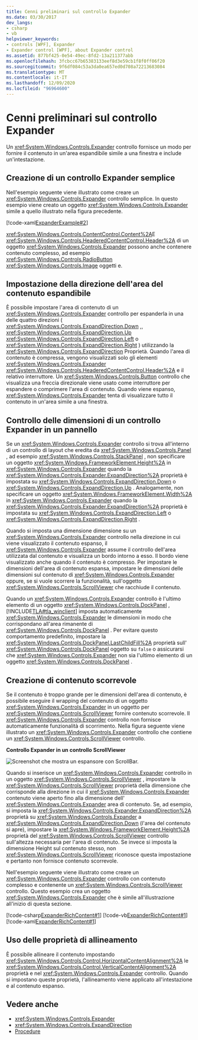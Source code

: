 ```yaml
---
title: Cenni preliminari sul controllo Expander
ms.date: 03/30/2017
dev_langs:
- csharp
- vb
helpviewer_keywords:
- controls [WPF], Expander
- Expander control [WPF], about Expander control
ms.assetid: 877bf425-0e54-49ec-8fd2-13a211377abb
ms.openlocfilehash: 3fcbcc67b65383133eef8d3e59cb1f8f0ff06f20
ms.sourcegitcommit: 9f6df084c53a3da0ea657ed0d708a72213683084
ms.translationtype: MT
ms.contentlocale: it-IT
ms.lasthandoff: 12/09/2020
ms.locfileid: "96964600"
---
```

# <a name="expander-overview"></a>Cenni preliminari sul controllo Expander
Un <xref:System.Windows.Controls.Expander> controllo fornisce un modo per fornire il contenuto in un'area espandibile simile a una finestra e include un'intestazione.  

<a name="CreatinganExpanderinXAML"></a>
## <a name="creating-a-simple-expander"></a>Creazione di un controllo Expander semplice  
 Nell'esempio seguente viene illustrato come creare un <xref:System.Windows.Controls.Expander> controllo semplice. In questo esempio viene creato un oggetto <xref:System.Windows.Controls.Expander> simile a quello illustrato nella figura precedente.  
  
 [!code-xaml[ExpanderExample#2](~/samples/snippets/csharp/VS_Snippets_Wpf/ExpanderExample/CSharp/Page1.xaml#2)]  
  
 <xref:System.Windows.Controls.ContentControl.Content%2A>E <xref:System.Windows.Controls.HeaderedContentControl.Header%2A> di un oggetto <xref:System.Windows.Controls.Expander> possono anche contenere contenuto complesso, ad esempio <xref:System.Windows.Controls.RadioButton> <xref:System.Windows.Controls.Image> oggetti e.  
  
<a name="SettingtheDirectionoftheExpandingWindow"></a>
## <a name="setting-the-direction-of-the-expanding-content-area"></a>Impostazione della direzione dell'area del contenuto espandibile  
 È possibile impostare l'area di contenuto di un <xref:System.Windows.Controls.Expander> controllo per espanderla in una delle quattro direzioni ( <xref:System.Windows.Controls.ExpandDirection.Down> ,, <xref:System.Windows.Controls.ExpandDirection.Up> <xref:System.Windows.Controls.ExpandDirection.Left> o <xref:System.Windows.Controls.ExpandDirection.Right> ) utilizzando la <xref:System.Windows.Controls.ExpandDirection> Proprietà. Quando l'area di contenuto è compressa, vengono visualizzati solo gli elementi <xref:System.Windows.Controls.Expander> <xref:System.Windows.Controls.HeaderedContentControl.Header%2A> e il relativo interruttore. Un <xref:System.Windows.Controls.Button> controllo che visualizza una freccia direzionale viene usato come interruttore per espandere o comprimere l'area di contenuto. Quando viene espanso, <xref:System.Windows.Controls.Expander> tenta di visualizzare tutto il contenuto in un'area simile a una finestra.  
  
<a name="SettingSizeDimensionsonanExpanderinaPanel"></a>
## <a name="controlling-the-size-of-an-expander-in-a-panel"></a>Controllo delle dimensioni di un controllo Expander in un pannello  
 Se un <xref:System.Windows.Controls.Expander> controllo si trova all'interno di un controllo di layout che eredita da <xref:System.Windows.Controls.Panel> , ad esempio <xref:System.Windows.Controls.StackPanel> , non specificare un oggetto <xref:System.Windows.FrameworkElement.Height%2A> in <xref:System.Windows.Controls.Expander> quando la <xref:System.Windows.Controls.Expander.ExpandDirection%2A> proprietà è impostata su <xref:System.Windows.Controls.ExpandDirection.Down> o <xref:System.Windows.Controls.ExpandDirection.Up> . Analogamente, non specificare un oggetto <xref:System.Windows.FrameworkElement.Width%2A> in <xref:System.Windows.Controls.Expander> quando la <xref:System.Windows.Controls.Expander.ExpandDirection%2A> proprietà è impostata su <xref:System.Windows.Controls.ExpandDirection.Left> o <xref:System.Windows.Controls.ExpandDirection.Right> .  
  
 Quando si imposta una dimensione dimensione su un <xref:System.Windows.Controls.Expander> controllo nella direzione in cui viene visualizzato il contenuto espanso, il <xref:System.Windows.Controls.Expander> assume il controllo dell'area utilizzata dal contenuto e visualizza un bordo intorno a esso. Il bordo viene visualizzato anche quando il contenuto è compresso. Per impostare le dimensioni dell'area di contenuto espansa, impostare le dimensioni delle dimensioni sul contenuto di <xref:System.Windows.Controls.Expander> oppure, se si vuole scorrere la funzionalità, sull'oggetto <xref:System.Windows.Controls.ScrollViewer> che racchiude il contenuto.  
  
 Quando un <xref:System.Windows.Controls.Expander> controllo è l'ultimo elemento di un oggetto <xref:System.Windows.Controls.DockPanel> , [!INCLUDE[TLA#tla_winclient](../../../includes/tlasharptla-winclient-md.md)] imposta automaticamente <xref:System.Windows.Controls.Expander> le dimensioni in modo che corrispondano all'area rimanente di <xref:System.Windows.Controls.DockPanel> . Per evitare questo comportamento predefinito, impostare la <xref:System.Windows.Controls.DockPanel.LastChildFill%2A> proprietà sull' <xref:System.Windows.Controls.DockPanel> oggetto su `false` o assicurarsi che <xref:System.Windows.Controls.Expander> non sia l'ultimo elemento di un oggetto <xref:System.Windows.Controls.DockPanel> .  
  
<a name="CreatingScrollableContent"></a>
## <a name="creating-scrollable-content"></a>Creazione di contenuto scorrevole  
 Se il contenuto è troppo grande per le dimensioni dell'area di contenuto, è possibile eseguire il wrapping del contenuto di un oggetto <xref:System.Windows.Controls.Expander> in un oggetto per <xref:System.Windows.Controls.ScrollViewer> fornire contenuto scorrevole. Il <xref:System.Windows.Controls.Expander> controllo non fornisce automaticamente funzionalità di scorrimento. Nella figura seguente viene illustrato un <xref:System.Windows.Controls.Expander> controllo che contiene un <xref:System.Windows.Controls.ScrollViewer> controllo.  
  
 **Controllo Expander in un controllo ScrollViewer**  
  
 ![Screenshot che mostra un espansore con ScrollBar.](./media/expander-overview/expander-scrollbar-control.jpg)  
  
 Quando si inserisce un <xref:System.Windows.Controls.Expander> controllo in un oggetto <xref:System.Windows.Controls.ScrollViewer> , impostare la <xref:System.Windows.Controls.ScrollViewer> proprietà della dimensione che corrisponde alla direzione in cui il <xref:System.Windows.Controls.Expander> contenuto viene aperto fino alla dimensione dell' <xref:System.Windows.Controls.Expander> area di contenuto. Se, ad esempio, si imposta la <xref:System.Windows.Controls.Expander.ExpandDirection%2A> proprietà su <xref:System.Windows.Controls.Expander> a <xref:System.Windows.Controls.ExpandDirection.Down> (l'area del contenuto si apre), impostare la <xref:System.Windows.FrameworkElement.Height%2A> proprietà del <xref:System.Windows.Controls.ScrollViewer> controllo sull'altezza necessaria per l'area di contenuto. Se invece si imposta la dimensione Height sul contenuto stesso, non <xref:System.Windows.Controls.ScrollViewer> riconosce questa impostazione e pertanto non fornisce contenuto scorrevole.  
  
 Nell'esempio seguente viene illustrato come creare un <xref:System.Windows.Controls.Expander> controllo con contenuto complesso e contenente un <xref:System.Windows.Controls.ScrollViewer> controllo. Questo esempio crea un oggetto <xref:System.Windows.Controls.Expander> che è simile all'illustrazione all'inizio di questa sezione.  
  
 [!code-csharp[ExpanderRichContent#1](~/samples/snippets/csharp/VS_Snippets_Wpf/ExpanderRichContent/CSharp/Window1.xaml.cs#1)]
 [!code-vb[ExpanderRichContent#1](~/samples/snippets/visualbasic/VS_Snippets_Wpf/ExpanderRichContent/VisualBasic/Window1.xaml.vb#1)]
 [!code-xaml[ExpanderRichContent#1](~/samples/snippets/csharp/VS_Snippets_Wpf/ExpanderRichContent/CSharp/Window1.xaml#1)]  
  
<a name="UsingtheAlignmentProperties"></a>
## <a name="using-the-alignment-properties"></a>Uso delle proprietà di allineamento  
 È possibile allineare il contenuto impostando <xref:System.Windows.Controls.Control.HorizontalContentAlignment%2A> le <xref:System.Windows.Controls.Control.VerticalContentAlignment%2A> proprietà e nel <xref:System.Windows.Controls.Expander> controllo. Quando si impostano queste proprietà, l'allineamento viene applicato all'intestazione e al contenuto espanso.  
  
## <a name="see-also"></a>Vedere anche

- <xref:System.Windows.Controls.Expander>
- <xref:System.Windows.Controls.ExpandDirection>
- [Procedure](expander-how-to-topics.md)

